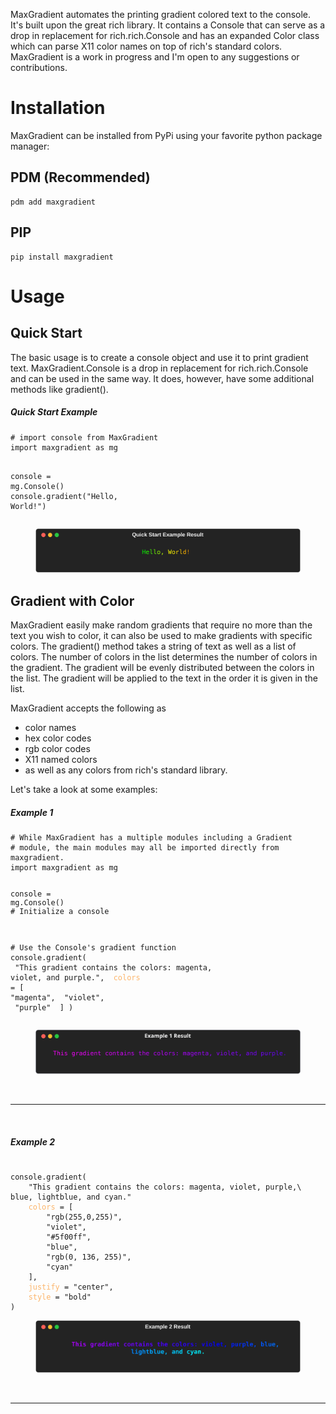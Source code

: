 <!--<img src="img/maxgradient_banner.png" class="banner" alt="MaxGradient Banner">-->

MaxGradient automates the printing gradient colored text to the console. It's built upon the great rich library. It contains a Console that can serve as a drop in replacement for rich.rich.Console and has an expanded Color class which can parse X11 color names on top of rich's standard colors. MaxGradient is a work in progress and I'm open to any suggestions or contributions.

# <span class="rainbow-wipe">Installation</span>

MaxGradient can be installed from PyPi using your favorite python package manager:

## <span class="cool-wipe">PDM (Recommended)</span>

<pre><code>pdm<span class="keyword"> add </span>maxgradient</code></pre>

## <span class="cool-wipe">PIP</span>

<pre><code>pip<span class="keyword"> install </span>maxgradient</code></pre>

# <span class="rainbow-wipe">Usage</span>

## <span class="cool-wipe">Quick Start</span>

The basic usage is to create a console object and use it to print gradient text. MaxGradient.Console is a drop in replacement for rich.rich.Console and can be used in the same way. It does, however, have some additional methods like <span class="green">gradient</span><span class="white">()</span>.

<div class="code-card">
    <h5 class="white">Quick Start Example</h5>
    <div><!--Code Block Start--><pre><code><span class="comment"># import console from MaxGradient</span>
<span class="import">import </span><span class="white">maxgradient </span><span class="import">as </span>mg

console <span class="eq">= </span>mg<span class="grey">.</span><span class="console">Console</span>()
console<span class="white">.</span><span class="green">gradient</span>(<span class="yellow">"Hello, World!"</span>)
</code></pre>

<!--Code Block End-->
</div>

<!--Code Block Start
<pre><code><span class="code-title">Quick Start Example</span>
<span class="comment"># import console from MaxGradient</span>
<span class="import">import </span>maxgradient <span class="import">as </span>mg

console <span class="eq">= </span>mg<span class="grey">.</span><span class="console">Console</span>()
console<span class="white">.</span><span class="green">gradient</span>(<span class="yellow">"Hello, World!"</span>)
</code></pre>
Code Block End-->

<!--Caption Start-->
<figure>
    <!--<figcaption>Produces the following:</figcaption>-->
    <img src="img/hello_world.svg" alt="Hello, World!">
</figure>
<!--Caption End-->

<h2><span class="cool-wipe">Gradient with Color</span></h2>

<p>MaxGradient easily make random gradients that require no more than the text you wish to color, it can also be used to make gradients with specific colors. The <span class="green">gradient</span><span class="white">()</span> method takes a string of text as well as a list of colors. The number of colors in the list determines the number of colors in the gradient. The gradient will be evenly distributed between the colors in the list. The gradient will be applied to the text in the order it is given in the list.</p>

<p>MaxGradient accepts the following as </p>
<ul>
    <li>color names</li>
    <li>hex color codes</li>
    <li>rgb color codes</li>
    <li>X11 named colors</li>
    <li>as well as any colors from rich's standard library.</li>
</ul>

<p>Let's take a look at some examples:</p>

<!--Code Block Start | 1 -->
<h5 class="white">Example 1</h5>
<pre><code><span class="comment"># While MaxGradient has a multiple modules including a Gradient</span>
<span class="comment"># module, the main modules may all be imported directly from maxgradient.</span>
<span class="import">import </span>maxgradient <span class="import">as </span>mg

console <span class="eq">= </span>mg<span class="grey">.</span><span class="class">Console</span>()<span class="comment"> # Initialize a console</span>

<span class="comment"># Use the Console's gradient function</span>
console<span class="white">.</span><span class="green">gradient</span>(
<span class="yellow">    "This gradient contains the colors: magenta, violet, and purple."</span>,
<span style="color:#FCB56B;">    colors</span> <span><span class="eq">= [</span>
<span class="yellow">        "magenta"</span>,
<span class="yellow">        "violet"</span>,
<span class="yellow">        "purple"</span>
<span class="eq">    ]</span>
)
</code></pre>

<!--Code Block End | 1 -->

<!--Result | 1 -->
<figure>
    <img src="img/gradient_with_color_1.svg" alt="Hello, World!">
</figure>
<!--Result | 1 -->

<br /><hr><br />

<!--Code Block Start | 2 -->
<h5 class="white">Example 2</h5>
<pre><code>
console<span class="white">.</span><span class="green">gradient</span>(
    <span class="yellow">"This gradient contains the colors: magenta, violet, purple,</span><span class="keyword">\</span>
<span class="yellow">blue, lightblue, and cyan."</span>
    <span style="color:#FCB56B;">colors</span> <span><span class="eq">= [</span>
        <span class="yellow">"rgb(255,0,255)",</span>
        <span class="yellow">"violet",</span>
        <span class="yellow">"#5f00ff",</span>
        <span class="yellow">"blue",</span>
        <span class="yellow">"rgb(0, 136, 255)",</span>
        <span class="yellow">"cyan"</span>
    <span class="eq">]</span><span class="white">,</span>
    <span style="color:#FCB56B;">justify </span><span class="eq">= </span><span class="yellow">"center"</span><span class="white">,</span>
    <span style="color:#FCB56B;">style </span><span class="eq">= </span><span class="yellow">"bold"</span>
)
</code></pre>

<!--Code Block End | 2 -->

<!--Result Start | 2 -->
<figure>
    <img src="img/gradient_with_color_2.svg" alt="Hello, World!">
</figure>
<!--Result End | 2 -->

<br /><hr><br />

<div class="row ">
